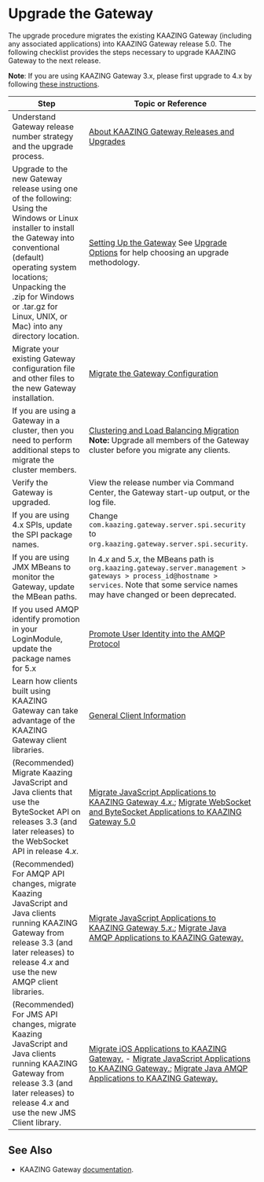 Upgrade the Gateway
============================================

The upgrade procedure migrates the existing KAAZING Gateway (including any associated applications) into KAAZING Gateway release 5.0. The following checklist provides the steps necessary to upgrade KAAZING Gateway to the next release.

**Note**: If you are using KAAZING Gateway 3.x, please first upgrade to 4.x by following [these instructions](http://developer.kaazing.com/documentation/gateway/4.0/upgrade/o_upgrade.html).

| Step                                                                                                                                                                                                                                                                               | Topic or Reference                                                                                                                                                                                                                                                                                                                                            |
|------------------------------------------------------------------------------------------------------------------------------------------------------------------------------------------------------------------------------------------------------------------------------------|---------------------------------------------------------------------------------------------------------------------------------------------------------------------------------------------------------------------------------------------------------------------------------------------------------------------------------------------------------------|
| Understand Gateway release number strategy and the upgrade process.                                                                                                                                                                                                                | [About KAAZING Gateway Releases and Upgrades](c_upgrade_gw.md)                                                                                                                                                                                                                                                                                                |
| Upgrade to the new Gateway release using one of the following: Using the Windows or Linux installer to install the Gateway into conventional (default) operating system locations; Unpacking the .zip for Windows or .tar.gz for Linux, UNIX, or Mac) into any directory location. | [Setting Up the Gateway](../about/setup-guide.md) See [Upgrade Options](c_upgrade_gw.md#upgrade-options) for help choosing an upgrade methodology.                                                                                                                                                                                                         |
| Migrate your existing Gateway configuration file and other files to the new Gateway installation.                                                                                                                                                                                  | [Migrate the Gateway Configuration](p_migrate_gwconfig.md)                                                                                                                                                                                                                                                                                                    |
| If you are using a Gateway in a cluster, then you need to perform additional steps to migrate the cluster members.                                                                                                                                                                 | [Clustering and Load Balancing Migration](../high-availability/u_high_availability.md#clustering-and-load-balancing-migration) **Note:** Upgrade all members of the Gateway cluster before you migrate any clients.                                                                                                                                                                                          |
| Verify the Gateway is upgraded.                                                                                                                                                                                                                                                    | View the release number via Command Center, the Gateway start-up output, or the log file.                                                                                                                                                                                                                                                                     |
| If you are using 4.x SPIs, update the SPI package names. | Change `com.kaazing.gateway.server.spi.security` to `org.kaazing.gateway.server.spi.security`.
| If you are using JMX MBeans to monitor the Gateway, update the MBean paths.                                                                                                                                                                                                        | In 4.*x* and 5.*x*, the MBeans path is `org.kaazing.gateway.server.management > gateways > process_id@hostname > services`. Note that some service names may have changed or been deprecated. |
| If you used AMQP identify promotion in your LoginModule, update the package names for 5.x | [Promote User Identity into the AMQP Protocol](../security/p_auth_user_identity_promotion.md) |
| Learn how clients built using KAAZING Gateway can take advantage of the KAAZING Gateway client libraries.                                                                                                                                                                          | [General Client Information](../dev-general/c_general_client_information.md)                                                                                                                                                                                                                                                                                  |
| (Recommended) Migrate Kaazing JavaScript and Java clients that use the ByteSocket API on releases 3.3 (and later releases) to the WebSocket API in release 4.*x*.                                                                                                                  | [Migrate JavaScript Applications to KAAZING Gateway 4.*x*.](../dev-js/p_dev_js_migrate.md); [Migrate WebSocket and ByteSocket Applications to KAAZING Gateway 5.0](../dev-java/p_dev_java_migrate.md)                                                                                                                                                         |
| (Recommended) For AMQP API changes, migrate Kaazing JavaScript and Java clients running KAAZING Gateway from release 3.3 (and later releases) to release 4.*x* and use the new AMQP client libraries.                                                                              | [Migrate JavaScript Applications to KAAZING Gateway 5.*x*.](../dev-js/p_dev_js_client_amqp.md#migrate-javascript-applications-to-kaazing-gateway-50); [Migrate Java AMQP Applications to KAAZING Gateway.](../dev-java/p_dev_java_client_amqp.md#migrate-java-amqp-applications-to-kaazing-gateway-50)                                                                                                                                                   |
| (Recommended) For JMS API changes, migrate Kaazing JavaScript and Java clients running KAAZING Gateway from release 3.3 (and later releases) to release 4.*x* and use the new JMS Client library.                                                                                  | [Migrate iOS Applications to KAAZING Gateway.](../dev-objc/p_dev_objc_client.md#migrate) - [Migrate JavaScript Applications to KAAZING Gateway.](../dev-js/p_dev_js_client_amqp.md#migrate); [Migrate Java AMQP Applications to KAAZING Gateway.](../dev-java/p_dev_java_client_amqp.md#migrate)                                                           |

See Also
------------------------------

-   KAAZING Gateway [documentation](../index.md).
